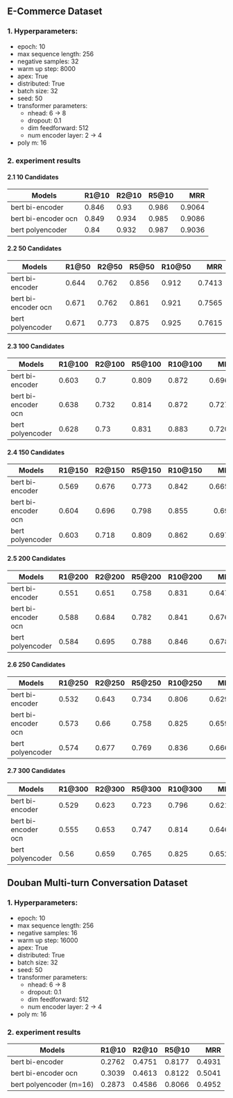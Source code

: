 ## E-Commerce Dataset

### 1. Hyperparameters:
* epoch: 10
* max sequence length: 256
* negative samples: 32
* warm up step: 8000
* apex: True
* distributed: True
* batch size: 32
* seed: 50
* transformer parameters:
    * nhead: 6    ->    8
    * dropout: 0.1
    * dim feedforward: 512
    * num encoder layer: 2    ->    4
* poly m: 16

### 2. experiment results

#### 2.1 10 Candidates

| Models           | R1@10 | R2@10 | R5@10 | MRR    |
|------------------|-------|-------|-------|------: |
| bert bi-encoder  | 0.846 | 0.93  | 0.986 | 0.9064 |
| bert bi-encoder ocn | 0.849 | 0.934 | 0.985 | 0.9086 |
| bert polyencoder |  0.84  |  0.932   |   0.987  |    0.9036  |

#### 2.2 50 Candidates

| Models           | R1@50 | R2@50 | R5@50 | R10@50 | MRR    |
|------------------|-------|-------|-------|-------|------: |
| bert bi-encoder  | 0.644 | 0.762  | 0.856 | 0.912 | 0.7413 | 
| bert bi-encoder ocn | 0.671 | 0.762  | 0.861 | 0.921 |  0.7565 |
| bert polyencoder | 0.671 | 0.773  | 0.875 | 0.925 | 0.7615 |

#### 2.3 100 Candidates

| Models           | R1@100 | R2@100 | R5@100 | R10@100 | MRR    |
|------------------|-------|-------|-------|-------|------: |
| bert bi-encoder  | 0.603 | 0.7   | 0.809 | 0.872 | 0.6961 |
| bert bi-encoder ocn | 0.638 | 0.732 | 0.814 | 0.872 | 0.7273 | 
| bert polyencoder |  0.628  |   0.73  |  0.831  |  0.883  | 0.7203 |

#### 2.4 150 Candidates

| Models           | R1@150 | R2@150 | R5@150 | R10@150 | MRR    |
|------------------|-------|-------|-------|-------|------: |
| bert bi-encoder  | 0.569 | 0.676 | 0.773 | 0.842 | 0.6657 |
| bert bi-encoder ocn | 0.604 | 0.696  | 0.798 | 0.855 | 0.692 |
| bert polyencoder | 0.603  |  0.718 | 0.809 | 0.862 | 0.6977 |

#### 2.5 200 Candidates

| Models           | R1@200 | R2@200 | R5@200 | R10@200 | MRR    |
|------------------|-------|-------|-------|-------|------: |
| bert bi-encoder  | 0.551 | 0.651 | 0.758 | 0.831 | 0.6473 |
| bert bi-encoder ocn | 0.588 |  0.684 | 0.782 | 0.841 | 0.6768 |
| bert polyencoder | 0.584 | 0.695  | 0.788 | 0.846 | 0.6787 |

#### 2.6 250 Candidates

| Models           | R1@250 | R2@250 | R5@250 | R10@250 | MRR    |
|------------------|-------|-------|-------|-------|------: |
| bert bi-encoder  | 0.532 | 0.643 | 0.734 | 0.806 | 0.6298 |
| bert bi-encoder ocn | 0.573 | 0.66  |  0.758 | 0.825 | 0.6594 |
| bert polyencoder | 0.574 | 0.677  | 0.769 | 0.836 | 0.6664 |

#### 2.7 300 Candidates

| Models           | R1@300 | R2@300 | R5@300 | R10@300 | MRR    |
|------------------|-------|-------|-------|-------|------: |
| bert bi-encoder  | 0.529 | 0.623 | 0.723 | 0.796 | 0.6217 |
| bert bi-encoder ocn | 0.555 | 0.653  | 0.747 | 0.814 | 0.6468 |
| bert polyencoder | 0.56 |  0.659 | 0.765 | 0.825 | 0.6527 |


## Douban Multi-turn Conversation Dataset

### 1. Hyperparameters:
* epoch: 10
* max sequence length: 256
* negative samples: 16
* warm up step: 16000
* apex: True
* distributed: True
* batch size: 32
* seed: 50
* transformer parameters:
    * nhead: 6   ->   8
    * dropout: 0.1
    * dim feedforward: 512
    * num encoder layer: 2    ->    4
* poly m: 16

### 2. experiment results

| Models           | R1@10 | R2@10 | R5@10 | MRR   |
|------------------|-------|-------|-------|------:|
| bert bi-encoder  |  0.2762     |    0.4751   |  0.8177     |  0.4931     |
| bert bi-encoder ocn |   0.3039    |   0.4613   |   0.8122    |   0.5041    |
| bert polyencoder (m=16) |  0.2873     |   0.4586    |  0.8066     |   0.4952    |
